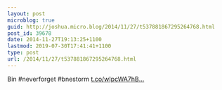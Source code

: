 ```yaml
---
layout: post
microblog: true
guid: http://joshua.micro.blog/2014/11/27/t537881867295264768.html
post_id: 39678
date: 2014-11-27T19:13:25+1100
lastmod: 2019-07-30T17:41:41+1100
type: post
url: /2014/11/27/t537881867295264768.html
---
```

Bin #neverforget #bnestorm [t.co/wIpcWA7hB...](http://t.co/wIpcWA7hB2)
